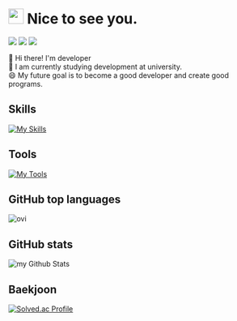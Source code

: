 <!-- ================================================================================================================================================================ -->
# <img src="https://emojis.slackmojis.com/emojis/images/1531849430/4246/blob-sunglasses.gif?1531849430" width="30"/> Nice to see you.
 
<p>
  <a href=https://velog.io/@eilison target="_blank"><img src="https://img.shields.io/badge/Tech_Blog-DD0B78?style=flat-square&logo=GitHub%20Sponsors&logoColor=white"/></a>
  <a href="https://www.linkedin.com/in/%EC%84%B1%EC%88%98-%EC%9E%84-2a2487219/" target="_blank"><img src="https://img.shields.io/badge/SeongsuIm-0A66C2?style=flat-square&logo=Linkedin&logoColor=white"/></a>
  <a href="in05013300@gmail.com" target="_blank"><img src="https://img.shields.io/badge/in05013300@gmail.com-EA4335?style=flat-square&logo=Gmail&logoColor=white"/></a>
</p>

<p>
   🔭 Hi there! I'm developer <br/>
   🌱 I am currently studying development at university. <br/>
   😄 My future goal is to become a good developer and create good programs.
</p>
<!-- ================================================================================================================================================================ -->

<!-- ================================================================================================================================================================ -->
## Skills
[![My Skills](https://skillicons.dev/icons?i=dart,py,html,css,js)](https://skillicons.dev)
<br>

## Tools
[![My Tools](https://skillicons.dev/icons?i=androidstudio,vscode,figma&theme=light)](https://skillicons.dev)
<!-- ================================================================================================================================================================ -->

<!-- ================================================================================================================================================================ -->
## GitHub top languages
<img src="https://github-readme-stats.vercel.app/api/top-langs?username=Eilison98&show_icons=true&locale=en&layout=compact&theme=chartreuse-dark" alt="ovi" />

## GitHub stats
<img align="center" src="https://github-readme-stats.vercel.app/api?username=Eilison98&include_all_commits=true&count_private=true&show_icons=true&line_height=20&title_color=2B5BBD&icon_color=1124BB&text_color=A1A1A1&bg_color=0,000000,130F40" alt="my Github Stats"/>
<!-- ================================================================================================================================================================ -->

<!-- ================================================================================================================================================================ -->
## Baekjoon
[![Solved.ac Profile](http://mazassumnida.wtf/api/generate_badge?boj=in3300)](https://solved.ac/in3300)
<!-- ================================================================================================================================================================ -->
